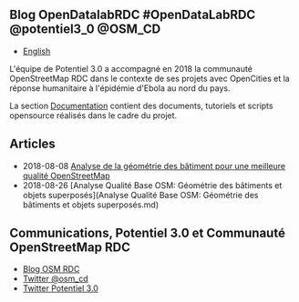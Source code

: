 ## Blog OpenDatalabRDC                       #OpenDataLabRDC @potentiel3_0 @OSM_CD

- [English](index_en.md)

L'équipe de Potentiel 3.0 a accompagné en 2018 la communauté OpenStreetMap RDC dans le contexte de ses projets avec OpenCities et la réponse humanitaire à l'épidémie d'Ebola au nord du pays.

La section [Documentation](https://opendatalabrdc.github.io/Documentation/#!index.md) contient des documents, tutoriels et scripts opensource réalisés dans le cadre du projet.

## Articles

* 2018-08-08 [Analyse de la géométrie des bâtiment pour une meilleure qualité OpenStreetMap](Analyse_de_la_géométrie_des_bâtiment_pour_une_meilleure_qualité_OpenStreetMap.md)
* 2018-08-26 [Analyse Qualité Base OSM: Géométrie des bâtiments et objets superposés](Analyse Qualité Base OSM: Géométrie des bâtiments et objets superposés.md)

## Communications, Potentiel 3.0 et Communauté OpenStreetMap RDC

* [Blog OSM RDC](http://openstreetmap.cd/fr/)
* [Twitter @osm_cd](https://twitter.com/OSM_CD)
* [Twitter Potentiel 3.0](https://twitter.com/potentiel3_0)
